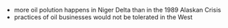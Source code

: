 - more oil polution happens in Niger Delta than in the 1989 Alaskan Crisis
- practices of oil businesses would not be tolerated in the West
